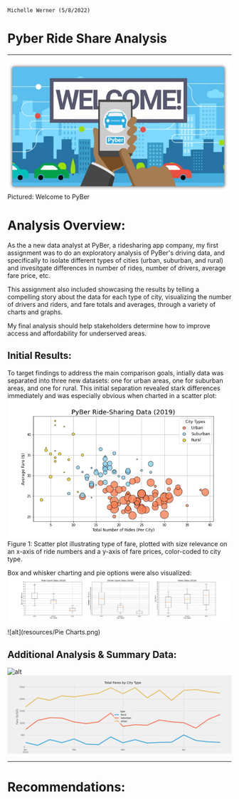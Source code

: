                                                                                            Michelle Werner (5/8/2022)
# Pyber Ride Share Analysis
---

<!--![alt](resources/___.png)-->
<img src="https://github.com/miwermi/pyber-analysis/blob/main/resources/PyBer_Welcome.png" width="500" height="293" alt ="graphic: PyBer Welcome">
Pictured: Welcome to PyBer

# Analysis Overview:
As the a new data analyst at PyBer, a ridesharing app company, my first assignment was to do an exploratory analysis of PyBer's driving data, and specifically to isolate different types of cities (urban, suburban, and rural) and invesitgate differences in number of rides, number of drivers, average fare price, etc. 

This assignment also included showcasing the results by telling a compelling story about the data for each type of city, visualizing the number of drivers and riders, and fare totals and averages, through a variety of charts and graphs.

My final analysis should help stakeholders determine how to improve access and affordability for underserved areas.

## Initial Results:
To target findings to address the main comparison goals, intially data was separated into three new datasets: one for urban areas, one for suburban areas, and one for rural.  This initial separation revealed stark differences immediately and was especially obvious when charted in a scatter plot:
<br />
![alt](resources/Fig1.png)
<br />
Figure 1: Scatter plot illustrating type of fare, plotted with size relevance on an x-axis of ride numbers and a y-axis of fare prices, color-coded to city type.


Box and whisker charting and pie options were also visualized:
![alt](resources/Box+Wiskers.png)

![alt](resources/Pie Charts.png)

<!---img src="https://github.com/miwermi/pyber-analysis/blob/main/resources/Fig2.png" width="300" height="180" alt ="graphic: PyBer Welcome">
<img src="https://github.com/miwermi/pyber-analysis/blob/main/resources/Fig3.png" width="300" height="180" alt ="graphic: PyBer Welcome">
<img src="https://github.com/miwermi/pyber-analysis/blob/main/resources/Fig4.png" width="300" height="180" alt ="graphic: PyBer Welcome"--->

<!---img src="https://github.com/miwermi/pyber-analysis/blob/main/resources/Fig5.png" width="300" height="180" alt ="graphic: PyBer Welcome">
<img src="https://github.com/miwermi/pyber-analysis/blob/main/resources/Fig6.png" width="300" height="180" alt ="graphic: PyBer Welcome">
<img src="https://github.com/miwermi/pyber-analysis/blob/main/resources/Fig7.png" width="300" height="180" alt ="graphic: PyBer Welcome"--->


## Additional Analysis & Summary Data:
![alt](resources/Final_summary.png)
![alt](resources/PyBer_Fare_Summary.png)

---
# Recommendations:

